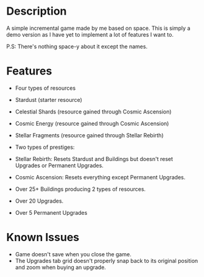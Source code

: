 # Description

A simple incremental game made by me based on space.
This is simply a demo version as I have yet to implement a lot of features I want to.

P.S: There's nothing space-y about it except the names.

# Features
* Four types of resources
 * Stardust (starter resource)
 * Celestial Shards (resource gained through Cosmic Ascension)
 * Cosmic Energy (resource gained through Cosmic Ascension)
 * Stellar Fragments (resource gained through Stellar Rebirth)

* Two types of prestiges:
 * Stellar Rebirth: Resets Stardust and Buildings but doesn't reset Upgrades or Permanent Upgrades.
 * Cosmic Ascension: Resets everything except Permanent Upgrades.

* Over 25+ Buildings producing 2 types of resources.
* Over 20 Upgrades.
* Over 5 Permanent Upgrades

# Known Issues
* Game doesn't save when you close the game.
* The Upgrades tab grid doesn't properly snap back to its original position and zoom when buying an upgrade.
